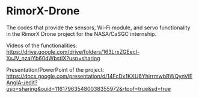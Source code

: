 # RimorX-Drone
The codes that provide the sensors, Wi-Fi module, and servo functionality in the RimorX Drone project for the NASA/CaSGC internship.

Videos of the functionalities: https://drive.google.com/drive/folders/163LrxZGEecl-XsJV_nzaIYb60dWbstIX?usp=sharing

Presentation/PowerPoint of the project: https://docs.google.com/presentation/d/14FcDx1KXU6YhirrmwbBWQynVlEAngIA-/edit?usp=sharing&ouid=116179635480038355972&rtpof=true&sd=true
